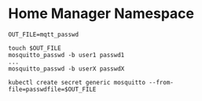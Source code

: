 # Home Manager Namespace

```
OUT_FILE=mqtt_passwd

touch $OUT_FILE
mosquitto_passwd -b user1 passwd1
...
mosquitto_passwd -b userX passwdX

kubectl create secret generic mosquitto --from-file=passwdfile=$OUT_FILE

```
